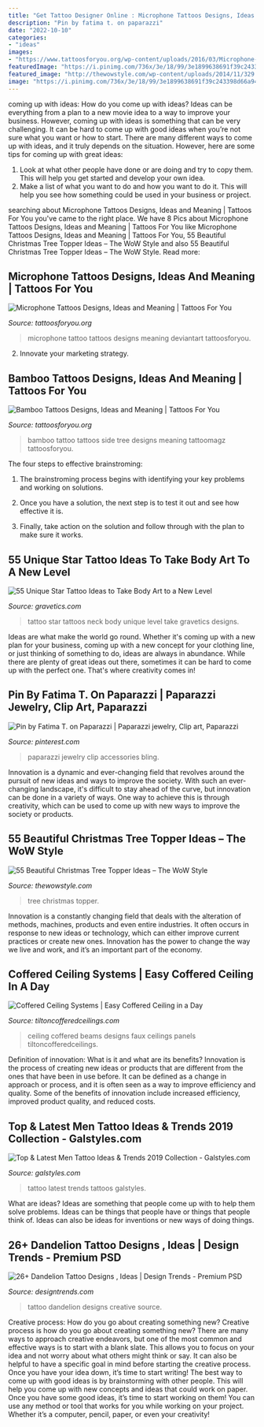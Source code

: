 ```yaml
---
title: "Get Tattoo Designer Online : Microphone Tattoos Designs, Ideas And Meaning"
description: "Pin by fatima t. on paparazzi"
date: "2022-10-10"
categories:
- "ideas"
images:
- "https://www.tattoosforyou.org/wp-content/uploads/2016/03/Microphone-Tattoo-Pictures.jpg"
featuredImage: "https://i.pinimg.com/736x/3e/18/99/3e1899638691f39c243398d66a94c806.jpg"
featured_image: "http://thewowstyle.com/wp-content/uploads/2014/11/329.jpg"
image: "https://i.pinimg.com/736x/3e/18/99/3e1899638691f39c243398d66a94c806.jpg"
---
```



coming up with ideas: How do you come up with ideas?
Ideas can be everything from a plan to a new movie idea to a way to improve your business. However, coming up with ideas is something that can be very challenging. It can be hard to come up with good ideas when you’re not sure what you want or how to start. There are many different ways to come up with ideas, and it truly depends on the situation. However, here are some tips for coming up with great ideas: 
1. Look at what other people have done or are doing and try to copy them. This will help you get started and develop your own idea. 
2. Make a list of what you want to do and how you want to do it. This will help you see how something could be used in your business or project. 

	

		
searching about Microphone Tattoos Designs, Ideas and Meaning | Tattoos For You you've came to the right place. We have 8 Pics about Microphone Tattoos Designs, Ideas and Meaning | Tattoos For You like Microphone Tattoos Designs, Ideas and Meaning | Tattoos For You, 55 Beautiful Christmas Tree Topper Ideas – The WoW Style and also 55 Beautiful Christmas Tree Topper Ideas – The WoW Style. Read more:
		
    
## Microphone Tattoos Designs, Ideas And Meaning | Tattoos For You

<img loading=lazy src="https://www.tattoosforyou.org/wp-content/uploads/2016/03/Microphone-Tattoo-Pictures.jpg" onerror="this.onerror=null;this.src='https://tse4.mm.bing.net/th?id=OIP.q3PAFwOeKpQqMv3HIk3BygHaJ4&amp;pid=15.1';" alt="Microphone Tattoos Designs, Ideas and Meaning | Tattoos For You">

_Source: tattoosforyou.org_

>microphone tattoo tattoos designs meaning deviantart tattoosforyou. 

	

2. Innovate your marketing strategy.

    
## Bamboo Tattoos Designs, Ideas And Meaning | Tattoos For You

<img loading=lazy src="http://www.tattoosforyou.org/wp-content/uploads/2016/03/Bamboo-Tattoos.jpg" onerror="this.onerror=null;this.src='https://tse1.mm.bing.net/th?id=OIP.qcM91HfwyaSQDHM1BqdfKAHaJ3&amp;pid=15.1';" alt="Bamboo Tattoos Designs, Ideas and Meaning | Tattoos For You">

_Source: tattoosforyou.org_

>bamboo tattoo tattoos side tree designs meaning tattoomagz tattoosforyou. 

	

The four steps to effective brainstroming:
1. The brainstroming process begins with identifying your key problems and working on solutions.
2. Once you have a solution, the next step is to test it out and see how effective it is.

3. Finally, take action on the solution and follow through with the plan to make sure it works.

    
## 55 Unique Star Tattoo Ideas To Take Body Art To A New Level

<img loading=lazy src="https://www.gravetics.com/wp-content/uploads/2017/03/star-startattoo-yildiz-yildizdovmesi-tats-tattoo-girl-girls-inked-inkgirl.jpg" onerror="this.onerror=null;this.src='https://tse1.mm.bing.net/th?id=OIP.oYg4LnX3g5jOUK4R2RVTzAHaJQ&amp;pid=15.1';" alt="55 Unique Star Tattoo Ideas to Take Body Art to a New Level">

_Source: gravetics.com_

>tattoo star tattoos neck body unique level take gravetics designs. 

	

Ideas are what make the world go round. Whether it's coming up with a new plan for your business, coming up with a new concept for your clothing line, or just thinking of something to do, ideas are always in abundance. While there are plenty of great ideas out there, sometimes it can be hard to come up with the perfect one. That's where creativity comes in!

    
## Pin By Fatima T. On Paparazzi | Paparazzi Jewelry, Clip Art, Paparazzi

<img loading=lazy src="https://i.pinimg.com/736x/3e/18/99/3e1899638691f39c243398d66a94c806.jpg" onerror="this.onerror=null;this.src='https://tse1.mm.bing.net/th?id=OIP.vzJOQmQ4sRz7SrODhJUlDgHaEJ&amp;pid=15.1';" alt="Pin by Fatima T. on Paparazzi | Paparazzi jewelry, Clip art, Paparazzi">

_Source: pinterest.com_

>paparazzi jewelry clip accessories bling. 

	

Innovation is a dynamic and ever-changing field that revolves around the pursuit of new ideas and ways to improve the society. With such an ever-changing landscape, it's difficult to stay ahead of the curve, but innovation can be done in a variety of ways. One way to achieve this is through creativity, which can be used to come up with new ways to improve the society or products.

    
## 55 Beautiful Christmas Tree Topper Ideas – The WoW Style

<img loading=lazy src="http://thewowstyle.com/wp-content/uploads/2014/11/329.jpg" onerror="this.onerror=null;this.src='https://tse2.mm.bing.net/th?id=OIP.9v_vcXkRVU0ldpJ-FymbpQHaLH&amp;pid=15.1';" alt="55 Beautiful Christmas Tree Topper Ideas – The WoW Style">

_Source: thewowstyle.com_

>tree christmas topper. 

	

Innovation is a constantly changing field that deals with the alteration of methods, machines, products and even entire industries. It often occurs in response to new ideas or technology, which can either improve current practices or create new ones. Innovation has the power to change the way we live and work, and it’s an important part of the economy.

    
## Coffered Ceiling Systems | Easy Coffered Ceiling In A Day

<img loading=lazy src="http://www.tiltoncofferedceilings.com/wp-content/uploads/2014/08/Image-22.jpg" onerror="this.onerror=null;this.src='https://tse1.mm.bing.net/th?id=OIP.f5XCk103RgK_Av8tX0-qcgHaE8&amp;pid=15.1';" alt="Coffered Ceiling Systems | Easy Coffered Ceiling in a Day">

_Source: tiltoncofferedceilings.com_

>ceiling coffered beams designs faux ceilings panels tiltoncofferedceilings. 

	

Definition of innovation: What is it and what are its benefits?
Innovation is the process of creating new ideas or products that are different from the ones that have been in use before. It can be defined as a change in approach or process, and it is often seen as a way to improve efficiency and quality. Some of the benefits of innovation include increased efficiency, improved product quality, and reduced costs.

    
## Top &amp; Latest Men Tattoo Ideas &amp; Trends 2019 Collection - Galstyles.com

<img loading=lazy src="https://www.galstyles.com/wp-content/uploads/2015/09/Latest-Men-Tattoos-Design-Ideas-Trends-2015-2016-12.jpg" onerror="this.onerror=null;this.src='https://tse2.mm.bing.net/th?id=OIP.wTIgETvp6ltVbXaAjQFiuQHaQJ&amp;pid=15.1';" alt="Top &amp; Latest Men Tattoo Ideas &amp; Trends 2019 Collection - Galstyles.com">

_Source: galstyles.com_

>tattoo latest trends tattoos galstyles. 

	

What are ideas?
Ideas are something that people come up with to help them solve problems. Ideas can be things that people have or things that people think of. Ideas can also be ideas for inventions or new ways of doing things.

    
## 26+ Dandelion Tattoo Designs , Ideas | Design Trends - Premium PSD

<img loading=lazy src="https://images.designtrends.com/wp-content/uploads/2016/03/28071249/Creative-Dnadelion-Tattoo-Design.jpg" onerror="this.onerror=null;this.src='https://tse4.mm.bing.net/th?id=OIP.P4RcBd9a2I89_YipwpmfngHaHa&amp;pid=15.1';" alt="26+ Dandelion Tattoo Designs , Ideas | Design Trends - Premium PSD">

_Source: designtrends.com_

>tattoo dandelion designs creative source. 

	

Creative process: How do you go about creating something new?
Creative process is how do you go about creating something new? There are many ways to approach creative endeavors, but one of the most common and effective ways is to start with a blank slate. This allows you to focus on your idea and not worry about what others might think or say. It can also be helpful to have a specific goal in mind before starting the creative process. Once you have your idea down, it’s time to start writing! The best way to come up with good ideas is by brainstorming with other people. This will help you come up with new concepts and ideas that could work on paper. Once you have some good ideas, it’s time to start working on them! You can use any method or tool that works for you while working on your project. Whether it’s a computer, pencil, paper, or even your creativity!


